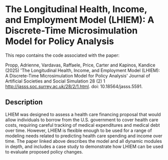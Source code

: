 # The Longitudinal Health, Income, and Employment Model (LHIEM): A Discrete-Time Microsimulation Model for Policy Analysis

This repo contains the code associated with the paper:

Propp, Adrienne, Vardavas, Raffaele, Price, Carter and Kapinos, Kandice (2025) 'The Longitudinal Health, Income, and Employment Model (LHIEM): A Discrete-Time Microsimulation Model for Policy Analysis' Journal of Artificial Societies and Social Simulation 28 (2) 1 <http://jasss.soc.surrey.ac.uk/28/2/1.html>. doi: 10.18564/jasss.5591.

## Description

LHIEM was designed to assess a health care financing proposal that would allow individuals to borrow from the U.S. government to cover health care costs, requiring careful tracking of medical expenditures and medical debt over time. However, LHIEM is flexible enough to be used for a range of modeling needs related to predicting health care spending and income over time. The paper linked above describes the model and all dynamic modules in depth, and includes a case study to demonstrate how LHIEM can be used to evaluate proposed policy changes.
